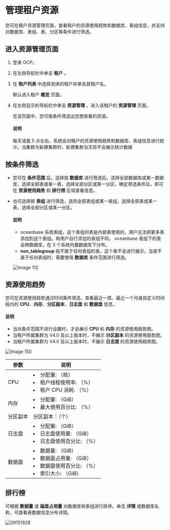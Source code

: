 # 管理租户资源

您可在租户资源管理页面，查看租户的资源使用趋势和数据库、表组信息，并支持对数据库、表组、表、分区等条件进行筛选。

## 进入资源管理页面

1. 登录 OCP。

2. 在左侧导航栏中单击 **租户** 。

3. 在 **租户列表** 中选择具体的租户并单击其租户名。

   默认进入租户 **概览** 页面。

4. 在左侧显示的导航栏中单击 **资源管理** ，进入该租户的 **资源管理** 页面。

   在该页面中，您可按条件筛选出您想查看的资源。

   <main id="notice" type='explain'>
   <h4>说明</h4>
   <p>每天凌晨 5 点左右，系统会对租户的资源使用趋势和数据库、表组信息进行统计。当集群为新建集群时，新建集群当天将不会展示统计数据</p>
   </main>

## 按条件筛选

* 您可在 **条件范围** 后，选择按 **数据库** 进行筛选后，选择全部数据库或某一数据库，选择全部表或某一表，选择全部分区或某一分区。确定筛选条件后，即可在 **资源使用趋势** 和 **排行榜** 区域查看信息。

* 也可选择按 **表组** 进行筛选，选则全部表组或某一表组，选择全部表或某一表，选择全部分区或某一分区。

    <main id="notice" type='explain'>
    <h4>说明</h4>
    <ul>
    <li>oceanbase 系统表组，这个表组的表是内部表使用的，用户无法把更多表添加到这个表组。和用户自行添加的表组不同， oceanbase 表组下的表会跨数据库，在 3 个系统内置数据库下分布。</li>
    <li><strong>non_tablegroup</strong> 指不属于任何表组的表，这个表不会进行展示。当表不属于任何表组时，需要使用 <strong>数据库</strong> 条件范围进行筛选。</li>
    </ul>
    </main>

  ![Image 112](https://help-static-aliyun-doc.aliyuncs.com/assets/img/zh-CN/4772579461/p429187.png)
  
## 资源使用趋势

您可在资源使用趋势通过时间条件筛选，查看最近一周、最近一个月或自定义时间段内的 **CPU**、**内存**、**分区副本**、**日志盘** 和 **数据盘** 信息。

   <main id="notice" type='explain'>
    <h4>说明</h4>
    <ul>
    <li>当对条件范围不进行设置时，才会展示 <strong>CPU</strong> 和 <strong>内存</strong> 的资源使用趋势图。</li>
    <li>当租户所属集群为 V4.0 及以上版本时，不展示 <strong>分区副本</strong> 的资源使用趋势图。</li>
    <li>当租户所属集群为 V4.0 及以上版本时，不展示 <strong>日志盘</strong> 的资源使用趋势图。</li>
    </ul>
   </main>

![Image 150](https://obbusiness-private.oss-cn-shanghai.aliyuncs.com/doc/img/ocp/430/%E8%B5%84%E6%BA%90%E4%BD%BF%E7%94%A8%E8%B6%8B%E5%8A%BF.png)

| **参数** |                               **说明**                               |
|--------|--------------------------------------------------------------------|
| CPU    | <li>分配量: （核） </li><li>租户线程使用率: （%）</li> <li>租户 CPU 消耗: （%）</li>          |
| 内存     | <li>分配量: （GiB） </li><li>最大使用百分比: （%） </li>                             |
| 分区副本  | 分区副本：（个）  |
| 日志盘     | <li>分配量: （GiB） </li><li>日志盘使用量: （GiB） </li><li>日志盘使用百分比: （%）</li> |
| 数据盘     | <li>数据量: （GiB） </li><li>数据盘占用量: （GiB） </li><li>数据盘使用百分比: （%）</li><li>索引大小: （GiB） </li> |

## 排行榜

可根据 **数据量** 或 **磁盘占用量** 对数据库和表组进行排序。单击 **详情** 或数据库名称，可查看表数据信息分布详情。

![09151928](https://obbusiness-private.oss-cn-shanghai.aliyuncs.com/doc/img/ocp/430/%E6%95%B0%E6%8D%AE%E5%BA%93.png)
